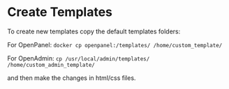 # Create Templates

To create new templates copy the default templates folders:

For OpenPanel:
`docker cp openpanel:/templates/ /home/custom_template/`

For OpenAdmin:
`cp /usr/local/admin/templates/ /home/custom_admin_template/`

and then make the changes in html/css files.
